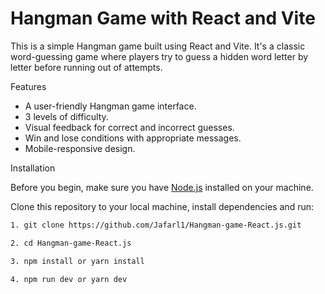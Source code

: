 # Hangman Game with React and Vite

This is a simple Hangman game built using React and Vite. It's a classic word-guessing game where players try to guess a hidden word letter by letter before running out of attempts.

Features

- A user-friendly Hangman game interface.
- 3 levels of difficulty.
- Visual feedback for correct and incorrect guesses.
- Win and lose conditions with appropriate messages.
- Mobile-responsive design.


Installation

Before you begin, make sure you have [Node.js](https://nodejs.org/) installed on your machine.

Clone this repository to your local machine, install dependencies and run:

   ```bash
   1. git clone https://github.com/Jafarl1/Hangman-game-React.js.git

   2. cd Hangman-game-React.js

   3. npm install or yarn install

   4. npm run dev or yarn dev